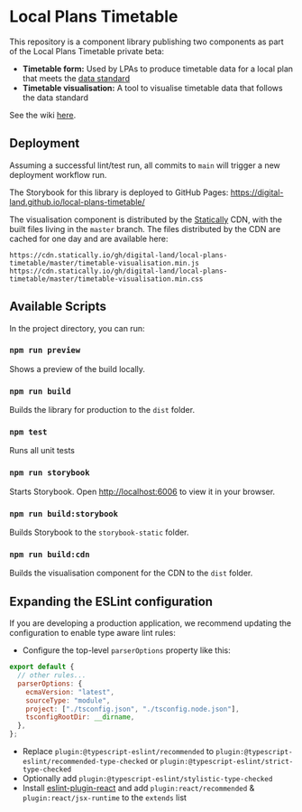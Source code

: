 # Local Plans Timetable

This repository is a component library publishing two components as part of the Local Plans Timetable private beta:

- **Timetable form:** Used by LPAs to produce timetable data for a local plan that meets the [data standard](https://digital-land.github.io/specification/specification/development-plan/)
- **Timetable visualisation:** A tool to visualise timetable data that follows the data standard

See the wiki [here](https://github.com/digital-land/local-plans-timetable/wiki).

## Deployment

Assuming a successful lint/test run, all commits to `main` will trigger a new deployment workflow run.

The Storybook for this library is deployed to GitHub Pages: https://digital-land.github.io/local-plans-timetable/

The visualisation component is distributed by the [Statically](https://statically.io/) CDN, with the built files living in the `master` branch. The files distributed by the CDN are cached for one day and are available here:

```
https://cdn.statically.io/gh/digital-land/local-plans-timetable/master/timetable-visualisation.min.js
https://cdn.statically.io/gh/digital-land/local-plans-timetable/master/timetable-visualisation.min.css
```

## Available Scripts

In the project directory, you can run:

### `npm run preview`

Shows a preview of the build locally.

### `npm run build`

Builds the library for production to the `dist` folder.

### `npm test`

Runs all unit tests

### `npm run storybook`

Starts Storybook. Open [http://localhost:6006](http://localhost:6006) to view it in your browser.

### `npm run build:storybook`

Builds Storybook to the `storybook-static` folder.

### `npm run build:cdn`

Builds the visualisation component for the CDN to the `dist` folder.

## Expanding the ESLint configuration

If you are developing a production application, we recommend updating the configuration to enable type aware lint rules:

- Configure the top-level `parserOptions` property like this:

```js
export default {
  // other rules...
  parserOptions: {
    ecmaVersion: "latest",
    sourceType: "module",
    project: ["./tsconfig.json", "./tsconfig.node.json"],
    tsconfigRootDir: __dirname,
  },
};
```

- Replace `plugin:@typescript-eslint/recommended` to `plugin:@typescript-eslint/recommended-type-checked` or `plugin:@typescript-eslint/strict-type-checked`
- Optionally add `plugin:@typescript-eslint/stylistic-type-checked`
- Install [eslint-plugin-react](https://github.com/jsx-eslint/eslint-plugin-react) and add `plugin:react/recommended` & `plugin:react/jsx-runtime` to the `extends` list
